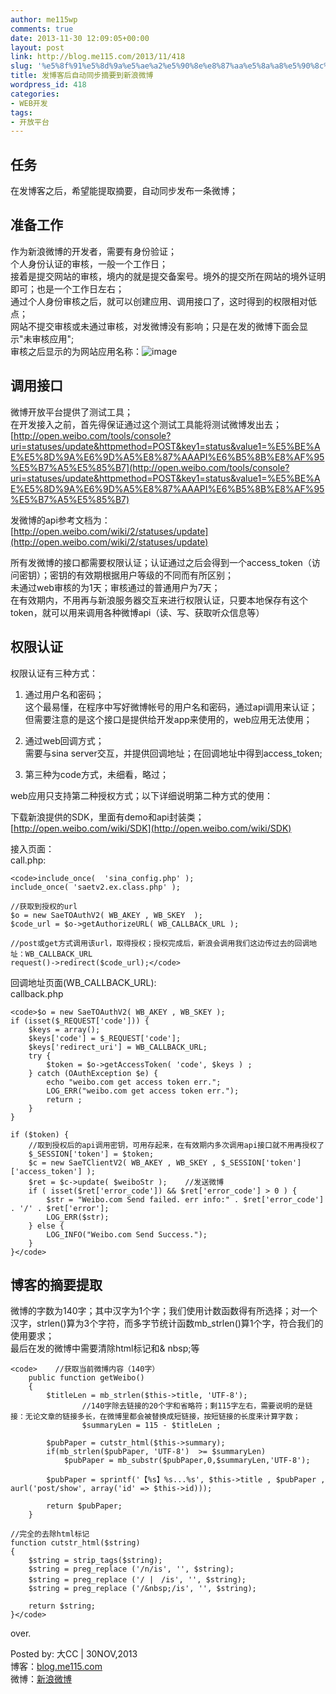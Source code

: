 ```yaml
---
author: me115wp
comments: true
date: 2013-11-30 12:09:05+00:00
layout: post
link: http://blog.me115.com/2013/11/418
slug: '%e5%8f%91%e5%8d%9a%e5%ae%a2%e5%90%8e%e8%87%aa%e5%8a%a8%e5%90%8c%e6%ad%a5%e6%91%98%e8%a6%81%e5%88%b0%e6%96%b0%e6%b5%aa%e5%be%ae%e5%8d%9a'
title: 发博客后自动同步摘要到新浪微博
wordpress_id: 418
categories:
- WEB开发
tags:
- 开放平台
---
```






## 任务





在发博客之后，希望能提取摘要，自动同步发布一条微博；





## 准备工作





作为新浪微博的开发者，需要有身份验证；  
个人身份认证的审核，一般一个工作日；  
接着是提交网站的审核，境内的就是提交备案号。境外的提交所在网站的境外证明即可；也是一个工作日左右；  
通过个人身份审核之后，就可以创建应用、调用接口了，这时得到的权限相对低点；  
网站不提交审核或未通过审核，对发微博没有影响；只是在发的微博下面会显示"未审核应用";  
审核之后显示的为网站应用名称：![image](http://blog.me115.com/wp-content/uploads/2013/11/image1.png)





## 调用接口





微博开放平台提供了测试工具；  
在开发接入之前，首先得保证通过这个测试工具能将测试微博发出去；  
[http://open.weibo.com/tools/console?uri=statuses/update&httpmethod=POST&key1=status&value1=%E5%BE%AE%E5%8D%9A%E6%9D%A5%E8%87%AAAPI%E6%B5%8B%E8%AF%95%E5%B7%A5%E5%85%B7](http://open.weibo.com/tools/console?uri=statuses/update&httpmethod=POST&key1=status&value1=%E5%BE%AE%E5%8D%9A%E6%9D%A5%E8%87%AAAPI%E6%B5%8B%E8%AF%95%E5%B7%A5%E5%85%B7)





发微博的api参考文档为：  
[http://open.weibo.com/wiki/2/statuses/update](http://open.weibo.com/wiki/2/statuses/update)





所有发微博的接口都需要权限认证；认证通过之后会得到一个access_token（访问密钥）；密钥的有效期根据用户等级的不同而有所区别；  
未通过web审核的为1天；审核通过的普通用户为7天；  
在有效期内，不用再与新浪服务器交互来进行权限认证，只要本地保存有这个token，就可以用来调用各种微博api（读、写、获取听众信息等）





## 权限认证





权限认证有三种方式：





  1. 通过用户名和密码；  
这个最易懂，在程序中写好微博帐号的用户名和密码，通过api调用来认证；但需要注意的是这个接口是提供给开发app来使用的，web应用无法使用；

  2. 通过web回调方式；  
需要与sina server交互，并提供回调地址；在回调地址中得到access_token;

  3. 第三种为code方式，未细看，略过； 




web应用只支持第二种授权方式；以下详细说明第二种方式的使用：





下载新浪提供的SDK，里面有demo和api封装类；  
[http://open.weibo.com/wiki/SDK](http://open.weibo.com/wiki/SDK)





接入页面：  
call.php:




    
    <code>include_once(  'sina_config.php' );
    include_once( 'saetv2.ex.class.php' );
    
    //获取到授权的url
    $o = new SaeTOAuthV2( WB_AKEY , WB_SKEY  );
    $code_url = $o->getAuthorizeURL( WB_CALLBACK_URL );
    
    //post或get方式调用该url，取得授权；授权完成后，新浪会调用我们这边传过去的回调地址：WB_CALLBACK_URL 
    request()->redirect($code_url);</code>





回调地址页面(WB_CALLBACK_URL):  
callback.php




    
    <code>$o = new SaeTOAuthV2( WB_AKEY , WB_SKEY );
    if (isset($_REQUEST['code'])) {
        $keys = array();
        $keys['code'] = $_REQUEST['code'];
        $keys['redirect_uri'] = WB_CALLBACK_URL;
        try {
            $token = $o->getAccessToken( 'code', $keys ) ;
        } catch (OAuthException $e) {
            echo "weibo.com get access token err.";
            LOG_ERR("weibo.com get access token err.");
            return ;
        }
    }
    
    if ($token) {
        //取到授权后的api调用密钥，可用存起来，在有效期内多次调用api接口就不用再授权了
        $_SESSION['token'] = $token;
        $c = new SaeTClientV2( WB_AKEY , WB_SKEY , $_SESSION['token']['access_token'] );
        $ret = $c->update( $weiboStr );    //发送微博
        if ( isset($ret['error_code']) && $ret['error_code'] > 0 ) {
            $str = "Weibo.com Send failed. err info:" . $ret['error_code'] . '/' . $ret['error'];
            LOG_ERR($str);
        } else {
            LOG_INFO("Weibo.com Send Success.");
        }
    }</code>





## 博客的摘要提取





微博的字数为140字；其中汉字为1个字；我们使用计数函数得有所选择；对一个汉字，strlen()算为3个字符，而多字节统计函数mb_strlen()算1个字，符合我们的使用要求；  
最后在发的微博中需要清除html标记和& nbsp;等




    
    <code>    //获取当前微博内容（140字）
        public function getWeibo()
        {
            $titleLen = mb_strlen($this->title, 'UTF-8');
                    //140字除去链接的20个字和省略符；剩115字左右，需要说明的是链接：无论文章的链接多长，在微博里都会被替换成短链接，按短链接的长度来计算字数；
                    $summaryLen = 115 - $titleLen ; 
    
            $pubPaper = cutstr_html($this->summary);
            if(mb_strlen($pubPaper, 'UTF-8')  >= $summaryLen)
                $pubPaper = mb_substr($pubPaper,0,$summaryLen,'UTF-8');
    
            $pubPaper = sprintf('【%s】%s...%s', $this->title , $pubPaper , aurl('post/show', array('id' => $this->id)));
    
            return $pubPaper;
        }
    
    //完全的去除html标记
    function cutstr_html($string)
    {
        $string = strip_tags($string);
        $string = preg_replace ('/n/is', '', $string);
        $string = preg_replace ('/ |　/is', '', $string);
        $string = preg_replace ('/&nbsp;/is', '', $string);
    
        return $string;
    }</code>





over.





Posted by: 大CC | 30NOV,2013  
博客：[blog.me115.com](http://blog.me115.com)  
微博：[新浪微博](http://weibo.com/bigcc115)



